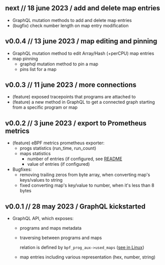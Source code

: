 next // 18 june 2023 / add and delete map entries
--

* GraphQL mutation methods to add and delete map entries
* (bugfix) check number length on map entry modification

v0.0.4 // 13 june 2023 / map editing and pinning
--

* GraphQL mutation method to edit Array/Hash (+perCPU) map entries
* map pinning
  * graphql mutation method to pin a map
  * pins list for a map

v0.0.3 // 11 june 2023 / more connections
--

* (feature) exposed tracepoints that programs are attached to
* (feature) a new method in GraphQL to get a connected graph starting from a specific program or map

v0.0.2 // 3 june 2023 / export to Prometheus metrics
--

* (feature) eBPF metrics prometheus exporter:
  * progs statistics (run_time, run_count)
  * maps statistics
    * number of entries (if configured, see [README](./README.md)
    * value of entries (if configured)
* Bugfixes:
  * removing trailing zeros from byte array, when converting map's keys/values to string
  * fixed converting map's key/value to number, when it's less than 8 bytes

v0.0.1 // 28 may 2023 / GraphQL kickstarted
--

* GraphQL API, which exposes:
    * programs and maps metadata
    * traversing between programs and maps

      relation is defined by `bpf_prog_aux->used_maps` ([see in Linux](https://github.com/torvalds/linux/blob/4ecd704a4c51fd95973fcc3a60444e0e24eb9439/include/linux/bpf.h#L1400))
    * map entries including various representation (hex, number, string)
